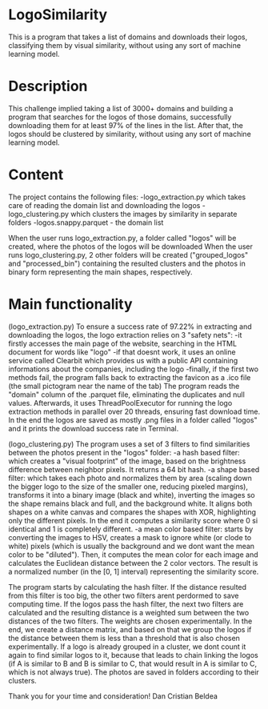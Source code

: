 # LogoSimilarity
This is a program that takes a list of domains and downloads their logos, classifying them by visual similarity, without using any sort of machine learning model.

# Description
This challenge implied taking a list of 3000+ domains and building a program that searches for the logos of those domains, successfully downloading them for at least 97% of the lines in the list. After that, the logos should be clustered by similarity, without using any sort of machine learning model.

# Content
The project contains the following files:
  -logo_extraction.py which takes care of reading the domain list and downloading the logos
  -logo_clustering.py which clusters the images by similarity in separate folders
  -logos.snappy.parquet - the domain list

When the user runs logo_extraction.py, a folder called "logos" will be created, where the photos of the logos will be downloaded
When the user runs logo_clustering.py, 2 other folders will be created ("grouped_logos" and "processed_bin") containing the resulted
clusters and the photos in binary form representing the main shapes, respectively.

# Main functionality
(logo_extraction.py)
To ensure a success rate of 97.22% in extracting and downloading the logos, the logo extraction relies on 3 "safety nets":
  -it firstly accesses the main page of the website, searching in the HTML document for words like "logo"
  -if that doesnt work, it uses an online service called Clearbit which provides us with a public API containing informations about the companies, including the logo
  -finally, if the first two methods fail, the program falls back to extracting the favicon as a .ico file (the small pictogram near the name of the tab)
The program reads the "domain" column of the .parquet file, eliminating the duplicates and null values. Afterwards, it uses ThreadPoolExecutor for running the logo extraction methods in parallel over 20 threads,
ensuring fast download time. In the end the logos are saved as mostly .png files in a folder called "logos" and it prints the download success rate in Terminal.

(logo_clustering.py)
The program uses a set of 3 filters to find similarities between the photos present in the "logos" folder:
  -a hash based filter: which creates a "visual footprint" of the image, based on the brightness difference between neighbor pixels. It returns a 64 bit hash.
  -a shape based filter: which takes each photo and normalizes them by area (scaling down the bigger logo to the size of the smaller one, reducing pixeled margins), transforms it into a binary image (black and white), inverting the images so the shape remains black and full, and the background white. It aligns both shapes on a white canvas and compares the shapes with XOR, highlighting only the different pixels. In the end it computes a similarity score where 0 si identical and 1 is completely different.
  -a mean color based filter: starts by converting the images to HSV, creates a mask to ignore white (or clode to white) pixels (which is usually the background and we dont want the mean color to be "diluted"). Then, it computes the mean color for each image and calculates the Euclidean distance between the 2 color vectors. The result is a normalized number (in the [0, 1] interval) representing the similarity score.
  
The program starts by calculating the hash filter. If the distance resulted from this filter is too big, the other two filters arent perdormed to save computing time. If the logos pass the hash filter, the next two filters are calculated and the resulting distance is a weighted sum between the two distances of the two filters. The weights are chosen experimentally.
In the end, we create a distance matrix, and based on that we group the logos if the distance between them is less than a threshold that is also chosen experimentally. If a logo is already grouped in a cluster, we dont count it again to find similar logos to it, because that leads to chain linking the logos (if A is similar to B and B is similar to C, that would result in A is similar to C, which is not always true).
The photos are saved in folders according to their clusters.

Thank you for your time and consideration!
Dan Cristian Beldea


